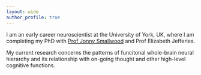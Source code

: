 ```yaml
---
layout: wide
author_profile: true
---
```


I am an early career neuroscientist at the University of York, UK, where I am completing my PhD with [Prof Jonny Smallwood](https://twitter.com/the_mindwanders) and Prof Elizabeth Jefferies.

My current research concerns the patterns of funcitonal whole-brain neural hierarchy and its relationship with on-going thought and other high-level cognitive functions.  
